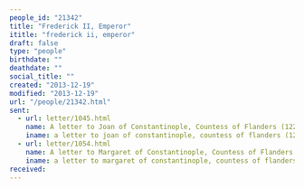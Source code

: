 ```yaml
---
people_id: "21342"
title: "Frederick II, Emperor"
ititle: "frederick ii, emperor"
draft: false
type: "people"
birthdate: ""
deathdate: ""
social_title: ""
created: "2013-12-19"
modified: "2013-12-19"
url: "/people/21342.html"
sent:
  - url: letter/1045.html
    name: A letter to Joan of Constantinople, Countess of Flanders (1220)
    iname: a letter to joan of constantinople, countess of flanders (1220)
  - url: letter/1054.html
    name: A letter to Margaret of Constantinople, Countess of Flanders (1245, July)
    iname: a letter to margaret of constantinople, countess of flanders (1245, july)
received:
---
```

